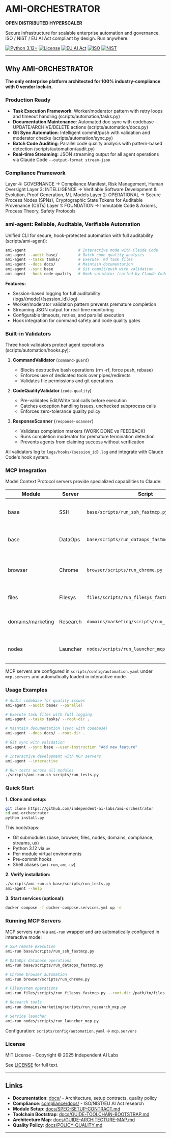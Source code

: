 # AMI-ORCHESTRATOR

**OPEN DISTRIBUTED HYPERSCALER**

Secure infrastructure for scalable enterprise automation and governance. ISO / NIST / EU AI Act compliant by design. Run anywhere.

[![Python 3.12+](https://img.shields.io/badge/Python_-3.12+-blue.svg)](https://www.python.org/downloads/)
[![License](https://img.shields.io/badge/License-MIT_-green.svg)](LICENSE)
[![EU AI Act](https://img.shields.io/badge/EU_AI_Act_|_GDPR_-Compliant-blue.svg)](compliance/)
[![ISO](https://img.shields.io/badge/ISO_9001_|_27001_|_42001_-Compliant-blue.svg)](compliance/)
[![NIST](https://img.shields.io/badge/NIST_AI_CSF_|_RMF_-Compliant-blue.svg)](compliance/)

---

## Why AMI-ORCHESTRATOR

**The only enterprise platform architected for 100% industry-compliance with 0 vendor lock-in.**

### Production Ready

- **Task Execution Framework**: Worker/moderator pattern with retry loops and timeout handling (scripts/automation/tasks.py)
- **Documentation Maintenance**: Automated doc sync with codebase - UPDATE/ARCHIVE/DELETE actions (scripts/automation/docs.py)
- **Git Sync Automation**: Intelligent commit/push with validation and moderator checks (scripts/automation/sync.py)
- **Batch Code Auditing**: Parallel code quality analysis with pattern-based detection (scripts/automation/audit.py)
- **Real-time Streaming**: JSON streaming output for all agent operations via Claude Code `--output-format stream-json`



### Compliance Framework

Layer 4: GOVERNANCE    → Compliance Manifest, Risk Management, Human Oversight
Layer 3: INTELLIGENCE  → Verifiable Software Development & Evolution, Proof Generation, ML Models
Layer 2: OPERATIONAL   → Secure Process Nodes (SPNs), Cryptographic State Tokens for Auditable Provenance (CSTs)
Layer 1: FOUNDATION    → Immutable Code & Axioms, Process Theory, Safety Protocols

### ami-agent: Reliable, Auditable, Verifiable Automation

Unified CLI for secure, hook-protected automation with full auditability (scripts/ami-agent):

```bash
ami-agent                       # Interactive mode with Claude Code
ami-agent --audit base/         # Batch code quality analysis
ami-agent --tasks tasks/        # Execute .md task files
ami-agent --docs docs/          # Maintain documentation
ami-agent --sync base           # Git commit/push with validation
ami-agent --hook code-quality   # Hook validator (called by Claude Code)
```

**Features:**
- Session-based logging for full auditability (logs/{mode}/{session_id}.log)
- Worker/moderator validation pattern prevents premature completion
- Streaming JSON output for real-time monitoring
- Configurable timeouts, retries, and parallel execution
- Hook integration for command safety and code quality gates


### Built-in Validators

Three hook validators protect agent operations (scripts/automation/hooks.py):

1. **CommandValidator** (`command-guard`)
   - Blocks destructive bash operations (rm -rf, force push, rebase)
   - Enforces use of dedicated tools over pipes/redirects
   - Validates file permissions and git operations

2. **CodeQualityValidator** (`code-quality`)
   - Pre-validates Edit/Write tool calls before execution
   - Catches exception handling issues, unchecked subprocess calls
   - Enforces zero-tolerance quality policy

3. **ResponseScanner** (`response-scanner`)
   - Validates completion markers (WORK DONE vs FEEDBACK)
   - Runs completion moderator for premature termination detection
   - Prevents agents from claiming success without verification

All validators log to `logs/hooks/{session_id}.log` and integrate with Claude Code's hook system.


### MCP Integration

Model Context Protocol servers provide specialized capabilities to Claude:

| Module | Server | Script | Capabilities |
|--------|--------|--------|--------------|
| base | SSH | `base/scripts/run_ssh_fastmcp.py` | Secure remote command execution |
| base | DataOps | `base/scripts/run_dataops_fastmcp.py` | Database operations, data access layer |
| browser | Chrome | `browser/scripts/run_chrome.py` | Browser automation, tab management, screenshots |
| files | Filesys | `files/scripts/run_filesys_fastmcp.py` | Filesystem operations, file extraction |
| domains/marketing | Research | `domains/marketing/scripts/run_research_mcp.py` | Research tools and data collection |
| nodes | Launcher | `nodes/scripts/run_launcher_mcp.py` | Service orchestration and management |

MCP servers are configured in `scripts/config/automation.yaml` under `mcp.servers` and automatically loaded in interactive mode.


### Usage Examples

```bash
# Audit codebase for quality issues
ami-agent --audit base/ --parallel

# Execute task files with full logging
ami-agent --tasks tasks/ --root-dir .

# Maintain documentation (sync with codebase)
ami-agent --docs docs/ --root-dir .

# Git sync with validation
ami-agent --sync base --user-instruction "Add new feature"

# Interactive development with MCP servers
ami-agent --interactive

# Run tests across all modules
./scripts/ami-run.sh scripts/run_tests.py
```

### Quick Start

**1. Clone and setup:**
```bash
git clone https://github.com/independent-ai-labs/ami-orchestrator
cd ami-orchestrator
python install.py
```

This bootstraps:
- Git submodules (base, browser, files, nodes, domains, compliance, streams, ux)
- Python 3.12 via `uv`
- Per-module virtual environments
- Pre-commit hooks
- Shell aliases (`ami-run`, `ami-uv`)

**2. Verify installation:**
```bash
./scripts/ami-run.sh base/scripts/run_tests.py
ami-agent --help
```

**3. Start services (optional):**
```bash
docker compose -f docker-compose.services.yml up -d
```


### Running MCP Servers

MCP servers run via `ami-run` wrapper and are automatically configured in interactive mode:

```bash
# SSH remote execution
ami-run base/scripts/run_ssh_fastmcp.py

# DataOps database operations
ami-run base/scripts/run_dataops_fastmcp.py

# Chrome browser automation
ami-run browser/scripts/run_chrome.py

# Filesystem operations
ami-run files/scripts/run_filesys_fastmcp.py --root-dir /path/to/files

# Research tools
ami-run domains/marketing/scripts/run_research_mcp.py

# Service launcher
ami-run nodes/scripts/run_launcher_mcp.py
```

Configuration: `scripts/config/automation.yaml` → `mcp.servers`

### License

MIT License - Copyright © 2025 Independent AI Labs

See [LICENSE](LICENSE) for full text.

---

## Links

- **Documentation**: [docs/](docs/) - Architecture, setup contracts, quality policy
- **Compliance**: [compliance/docs/](compliance/docs/) - ISO/NIST/EU AI Act research
- **Module Setup**: [docs/SPEC-SETUP-CONTRACT.md](docs/SPEC-SETUP-CONTRACT.md)
- **Toolchain Bootstrap**: [docs/GUIDE-TOOLCHAIN-BOOTSTRAP.md](docs/GUIDE-TOOLCHAIN-BOOTSTRAP.md)
- **Architecture Map**: [docs/GUIDE-ARCHITECTURE-MAP.md](docs/GUIDE-ARCHITECTURE-MAP.md)
- **Quality Policy**: [docs/POLICY-QUALITY.md](docs/POLICY-QUALITY.md)

---
